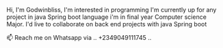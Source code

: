 <!---
Godwinbliss/Godwinbliss is a ✨ special ✨ repository because its `README.md` (this file) appears on your GitHub profile.
You can click the Preview link to take a look at your changes.
--->
Hi, I'm Godwinbliss,
I'm interested in programming
I'm currently up for any project in java Spring boot  language
i'm in final year Computer science Major.
I'd live to collaborate on back end projects with java Spring boot 

 📫 Reach me on Whatsapp via 
 .. +2349049111745 ..
 
